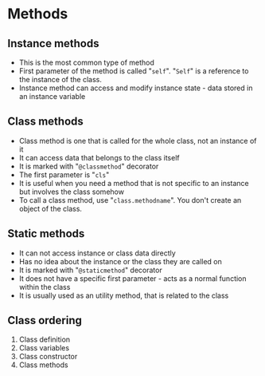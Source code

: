 # Methods

## Instance methods
- This is the most common type of method
- First parameter of the method is called "`self`". "`Self`" is a reference to the instance of the class.
- Instance method can access and modify instance state - data stored in an instance variable
## Class methods
- Class method is one that is called for the whole class, not an instance of it
- It can access data that belongs to the class itself
- It is marked with "`@classmethod`" decorator
- The first parameter is "`cls`"
- It is useful when you need a method that is not specific to an instance but involves the class somehow
- To call a class method, use "`class.methodname`". You don't create an object of the class.
## Static methods
- It can not access instance or class data directly
- Has no idea about the instance or the class they are called on
- It is marked with "`@staticmethod`" decorator
- It does not have a specific first parameter - acts as a normal function within the class
- It is usually used as an utility method, that is related to the class
## Class ordering
1. Class definition
2. Class variables
3. Class constructor
4. Class methods
